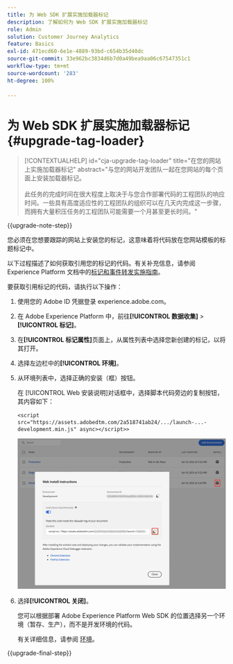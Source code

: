 ```yaml
---
title: 为 Web SDK 扩展实施加载器标记
description: 了解如何为 Web SDK 扩展实施加载器标记
role: Admin
solution: Customer Journey Analytics
feature: Basics
exl-id: 471ecd60-6e1e-4889-93bd-c654b35d40dc
source-git-commit: 33e962bc3834d6b7d0a49bea9aa06c67547351c1
workflow-type: tm+mt
source-wordcount: '283'
ht-degree: 100%

---
```


# 为 Web SDK 扩展实施加载器标记 {#upgrade-tag-loader}

<!-- markdownlint-disable MD034 -->

>[!CONTEXTUALHELP]
>id="cja-upgrade-tag-loader"
>title="在您的网站上实施加载器标记"
>abstract="与您的网站开发团队一起在您网站的每个页面上安装加载器标记。<br><br>此任务的完成时间在很大程度上取决于与您合作部署代码的工程团队的响应时间。一些具有高度适应性的工程团队的组织可以在几天内完成这一步骤，而拥有大量积压任务的工程团队可能需要一个月甚至更长时间。"

<!-- markdownlint-enable MD034 -->

{{upgrade-note-step}}

您必须在您想要跟踪的网站上安装您的标记，这意味着将代码放在您网站模板的标题标记中。

以下过程描述了如何获取引用您的标记的代码。有关补充信息，请参阅 Experience Platform 文档中的[标记和事件转发实施指南](https://experienceleague.adobe.com/zh-hans/docs/experience-platform/tags/get-started/implementation-guides)。

要获取引用标记的代码，请执行以下操作：

1. 使用您的 Adobe ID 凭据登录 experience.adobe.com。

1. 在 Adobe Experience Platform 中，前往&#x200B;**[!UICONTROL 数据收集]** > **[!UICONTROL 标记]**。

1. 在&#x200B;**[!UICONTROL 标记属性]**&#x200B;页面上，从属性列表中选择您新创建的标记，以将其打开。

1. 选择左边栏中的&#x200B;**[!UICONTROL 环境]**。

1. 从环境列表中，选择正确的安装（框）按钮。

   在 [!UICONTROL Web 安装说明]对话框中，选择脚本代码旁边的复制按钮，其内容如下：

   ```
   <script src="https://assets.adobedtm.com/2a518741ab24/.../launch-...-development.min.js" async></script>>
   ```

   ![环境](assets/environment.png)

1. 选择&#x200B;**[!UICONTROL 关闭]**。

   您可以根据部署 Adobe Experience Platform Web SDK 的位置选择另一个环境（暂存、生产），而不是开发环境的代码。

   有关详细信息，请参阅 [环境](https://experienceleague.adobe.com/docs/experience-platform/tags/publish/environments/environments.html?lang=zh-Hans&)。

{{upgrade-final-step}}

